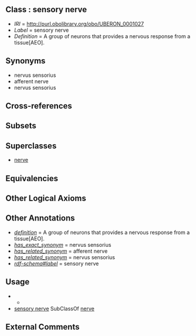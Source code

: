
## Class : sensory nerve

 * *IRI* = http://purl.obolibrary.org/obo/UBERON_0001027
 * *Label* = sensory nerve
 * *Definition* = A group of neurons that provides a nervous response from a tissue[AEO].

## Synonyms

 * nervus sensorius
 * afferent nerve
 * nervus sensorius

## Cross-references


## Subsets


## Superclasses

 * [nerve](../../UBERON/21/UBERON_0001021.md)

## Equivalencies


## Other Logical Axioms


## Other Annotations

 * *[definition](../../IAO/15/IAO_0000115.md)* = A group of neurons that provides a nervous response from a tissue[AEO].
 * *[has_exact_synonym](../../ym/oboInOwl#hasExactSynonym.md)* = nervus sensorius
 * *[has_related_synonym](../../ym/oboInOwl#hasRelatedSynonym.md)* = afferent nerve
 * *[has_related_synonym](../../ym/oboInOwl#hasRelatedSynonym.md)* = nervus sensorius
 * *[rdf-schema#label](../../el/rdf-schema#label.md)* = sensory nerve

## Usage

 * -
 * [sensory nerve](../../UBERON/27/UBERON_0001027.md) SubClassOf [nerve](../../UBERON/21/UBERON_0001021.md)

## External Comments

